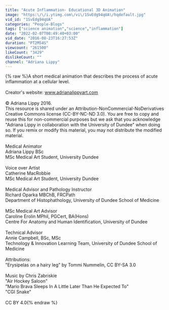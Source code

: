 ```yaml
---
title: "Acute Inflammation- Educational 3D Animation"
image: "https:\/\/i.ytimg.com\/vi\/1SvEdg94qUA\/hqdefault.jpg"
vid_id: "1SvEdg94qUA"
categories: "People-Blogs"
tags: ["science animation","science","inflammation"]
date: "2022-02-07T08:49:40+03:00"
vid_date: "2016-08-23T16:27:53Z"
duration: "PT2M54S"
viewcount: "261500"
likeCount: "3429"
dislikeCount: ""
channel: "Adriana Lippy"
---
```

{% raw %}A short medical animation that describes the process of acute inflammation at a cellular level.<br /><br />Creator's website: www.adrianalippyart.com<br /><br />© Adriana Lippy 2016.<br />This resource is shared under an Attribution-NonCommercial-NoDerivatives Creative Commons license (CC-BY-NC-ND 3.0). You are free to copy and reuse this for non-commercial purposes but we ask that you acknowledge &quot;Adriana Lippy in collaboration with the University of Dundee&quot; when doing so. If you remix or modify this material, you may not distribute the modified material.<br /><br />Medical Animator <br />Adriana Lippy BSc <br />MSc Medical Art Student, University Dundee<br /><br />Voice over Artist <br />Catherine MacRobbie <br />MSc Medical Art Student, University Dundee<br /><br />Medical Advisor and Pathology Instructor <br />Richard Oparka MBChB, FRCPath <br />Department of Histophathology, University of Dundee School of Medicine<br /><br />MSc Medical Art Advisor <br />Caroline Erolin MPhil, PGCert, BA(Hons) <br />Centre For Anatomy and Human Identification, University of Dundee<br /><br />Technical Advisor <br />Annie Campbell, BSc, MSc <br />Technology &amp; Innovation Learning Team, University of Dundee School of Medicine<br /><br />Attributions: <br />&quot;Erysipelas on a hairy leg&quot; by Tommi Nummelin, CC BY-SA 3.0<br /><br />Music by Chris Zabriskie <br />&quot;Air Hockey Saloon&quot; <br />&quot;Mario Brava Sleeps In A Little Later Than He Expected To&quot; <br />&quot;CGI Snake&quot; <br /><br />CC BY 4.0{% endraw %}
